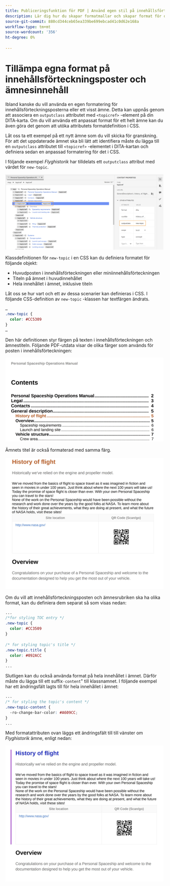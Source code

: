 ```yaml
---
title: Publiceringsfunktion för PDF | Använd egen stil på innehållsförteckningsposter och ämnesinnehåll
description: Lär dig hur du skapar formatmallar och skapar format för ditt innehåll.
source-git-commit: 880cd344ceb65ea339be699ebcad41c0d62e168a
workflow-type: tm+mt
source-wordcount: '356'
ht-degree: 0%

---
```


# Tillämpa egna format på innehållsförteckningsposter och ämnesinnehåll

Ibland kanske du vill använda en egen formatering för innehållsförteckningsposterna eller ett visst ämne. Detta kan uppnås genom att associera en `outputclass` attributet med `<topicref>` -element på din DITA-karta. Om du vill använda ett anpassat format för ett helt ämne kan du även göra det genom att utöka attributets formatdefinition i CSS.

Låt oss ta ett exempel på ett nytt ämne som du vill skicka för granskning. För att det uppdaterade ämnet ska bli lätt att identifiera måste du lägga till en `outputclass` attributet till `<topicref>` -elementet i DITA-kartan och definiera sedan en anpassad formatering för det i CSS.

I följande exempel *Flyghistorik* har tilldelats ett `outputclass` attribut med värdet för `new-topic`.

<img src="./assets/new-topic-attribute-in-map.png" width="500">

Klassdefinitionen för `new-topic` i en CSS kan du definiera formatet för följande objekt:
* Huvudposten i innehållsförteckningen eller miniinnehållsförteckningen
* Titeln på ämnet i huvudinnehållet
* Hela innehållet i ämnet, inklusive titeln

Låt oss se hur vart och ett av dessa scenarier kan definieras i CSS. I följande CSS-definition av `new-topic` -klassen har textfärgen ändrats.

```css
…
.new-topic {
  color: #CC5309
}
…
```

Den här definitionen styr färgen på texten i innehållsförteckningen och ämnestiteln. Följande PDF-utdata visar de olika färger som används för posten i innehållsförteckningen:

<img src="./assets/pdf-output-toc-entry.jpg" width="500">

Ämnets titel är också formaterad med samma färg.

<img src="./assets/pdf-output-topic-title.jpg" width="500">

Om du vill att innehållsförteckningsposten och ämnesrubriken ska ha olika format, kan du definiera dem separat så som visas nedan:

```css
...
/*for styling TOC entry */
.new-topic {
  color: #CC3509
}

/* for styling topic's title */
.new-topic.title {
  color: #092ACC
}
...
```

Slutligen kan du också använda format på hela innehållet i ämnet. Därför måste du lägga till ett suffix`-content`&quot; till klassnamnet. I följande exempel har ett ändringsfält lagts till för hela innehållet i ämnet:

```css
...
/* for styling the topic's content */
.new-topic-content {
  -ro-change-bar-color: #A609CC;
}
...
```

Med formatattributen ovan läggs ett ändringsfält till till vänster om *Flyghistorik* ämne, enligt nedan:

<img src="./assets/pdf-output-topic-content.jpg" width="500">
